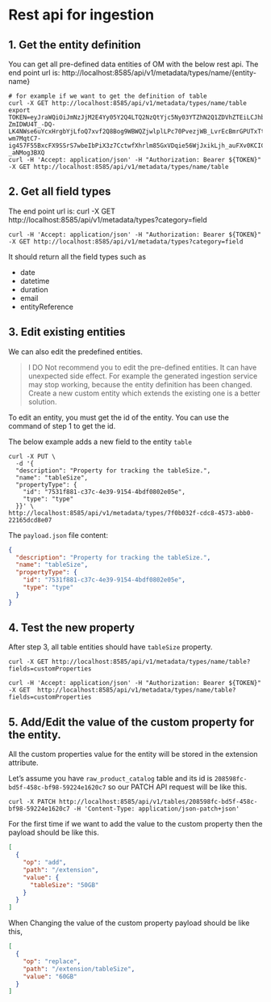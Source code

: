 # Rest api for ingestion

## 1. Get the entity definition

You can get all pre-defined data entities of OM with the below rest api. The
end point url is: http://localhost:8585/api/v1/metadata/types/name/{entity-name}

```shell
# for example if we want to get the definition of table 
curl -X GET http://localhost:8585/api/v1/metadata/types/name/table
export TOKEN=eyJraWQiOiJmNzJjM2E4Yy05Y2Q4LTQ2NzQtYjc5Ny03YTZhN2Q1ZDVhZTEiLCJhbGciOiJSUzI1NiIsInR5cCI6IkpXVCJ9.eyJpc3MiOiJjYXNkLmxvY2FsIiwic3ViIjoiaW5nZXN0aW9uLWJvdCIsImVtYWlsIjoiaW5nZXN0aW9uLWJvdEBvcGVubWV0YWRhdGEub3JnIiwiaXNCb3QiOnRydWUsInRva2VuVHlwZSI6IkJPVCIsImlhdCI6MTcxODg3MTk2NCwiZXhwIjpudWxsfQ.FjqOEiBsPshX-ZmIDWU4T_-DQ-LK4NWse6uYcxHrgbYjLfoQ7xvf2Q8Bog9WBWQZjwlplLPc70PvezjWB_LvrEcBmrGPUTxTthfAxAOH4XfDzN7dx7MtZbmO7Cp8KmUhi9XKJutJguh2zvh6C0bwYyBIj6L_MjYC2KEAUqC9xD-wm7MqtC7-ig457F55BxcFX9SSrS7wbeIbPiX3z7CctwfXhrlm85GxVDqie56WjJxikLjh_auFXv0KCICEXjSoBY_ajSfTbpU2Gmdu_u7Cbmy3ARpzr3OI1_kp60rDbcM6j6gXdi2VylUtvHATvW6RyvlFAn2F2sP-_aNMog3BXQ 
curl -H 'Accept: application/json' -H "Authorization: Bearer ${TOKEN}" -X GET http://localhost:8585/api/v1/metadata/types/name/table
```

## 2. Get all field types
The end point url is: curl -X GET http://localhost:8585/api/v1/metadata/types?category=field

```shell
curl -H 'Accept: application/json' -H "Authorization: Bearer ${TOKEN}" -X GET http://localhost:8585/api/v1/metadata/types?category=field
```

It should return all the field types such as
- date
- datetime
- duration
- email
- entityReference

## 3. Edit existing entities

We can also edit the predefined entities. 

> I DO Not recommend you to edit the pre-defined entities. It can have unexpected side effect. For example the generated
> ingestion service may stop working, because the entity definition has been changed. Create a new custom entity which 
> extends the existing one is a better solution.
> 

To edit an entity, you must get the id of the entity. You can use the command of step 1 to get the id.

The below example adds a new field to the entity `table`

```shell
curl -X PUT \
  -d '{
  "description": "Property for tracking the tableSize.",
  "name": "tableSize",
  "propertyType": {
    "id": "7531f881-c37c-4e39-9154-4bdf0802e05e",
    "type": "type"
  }}' \
http://localhost:8585/api/v1/metadata/types/7f0b032f-cdc8-4573-abb0-22165dcd8e07
```


The `payload.json` file content:
```json
{
  "description": "Property for tracking the tableSize.",
  "name": "tableSize",
  "propertyType": {
    "id": "7531f881-c37c-4e39-9154-4bdf0802e05e",
    "type": "type"
  }
}
```

## 4. Test the new property

After step 3, all table entities should have `tableSize` property.

```shell
curl -X GET http://localhost:8585/api/v1/metadata/types/name/table?fields=customProperties

curl -H 'Accept: application/json' -H "Authorization: Bearer ${TOKEN}" -X GET  http://localhost:8585/api/v1/metadata/types/name/table?fields=customProperties
```
## 5.  Add/Edit the value of the custom property for the entity.

All the custom properties value for the entity will be stored in the extension attribute.

Let’s assume you have `raw_product_catalog` table and its id is `208598fc-bd5f-458c-bf98-59224e1620c7` so our PATCH API request will be like this.

```shell
curl -X PATCH http://localhost:8585/api/v1/tables/208598fc-bd5f-458c-bf98-59224e1620c7 -H 'Content-Type: application/json-patch+json'
```

For the first time if we want to add the value to the custom property then the payload should be like this.
```json
[
  {
    "op": "add",
    "path": "/extension",
    "value": {
      "tableSize": "50GB"
    }
  }
]
```

When Changing the value of the custom property payload should be like this,

```json
[
  {
    "op": "replace",
    "path": "/extension/tableSize",
    "value": "60GB"
  }
]
```
